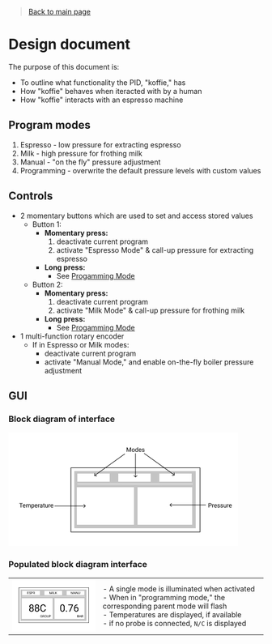 > [Back to main page](../README.md)

# Design document
The purpose of this document is:
- To outline what functionality the PID, "koffie," has
- How "koffie" behaves when iteracted with by a human
- How "koffie" interacts with an espresso machine

## Program modes
1. Espresso - low pressure for extracting espresso
1. Milk - high pressure for frothing milk
1. Manual - "on the fly" pressure adjustment
1. Programming - overwrite the default pressure levels with custom values

## Controls
- 2 momentary buttons which are used to set and access stored values
    - Button 1:
        - **Momentary press:**
            1. deactivate current program
            1. activate "Espresso Mode" & call-up pressure for extracting espresso
        - **Long press:**
            - See [Progamming Mode](../README.md#programming-mode)
    - Button 2:
        - **Momentary press:** 
            1. deactivate current program
            1. activate "Milk Mode" & call-up pressure for frothing milk
        - **Long press:**
            - See [Progamming Mode](../README.md#programming-mode)
- 1 multi-function rotary encoder
    - If in Espresso or Milk modes:
        - deactivate current program
        - activate "Manual Mode," and enable on-the-fly boiler pressure adjustment
    
## GUI
### Block diagram of interface

![Block diagram of koffie interface](images/koffie_block_diagram_gui.jpeg)

### Populated block diagram interface
|  |  |
| - | - |
| ![Block diagram of koffie interface](images/populated_koffie_block_diagram_gui.jpeg) | - A single mode is illuminated when activated <br/> - When in "programming mode," the corresponding parent mode will flash <br/> - Temperatures are displayed, if available <br/> - if no probe is connected, `N/C` is displayed |
